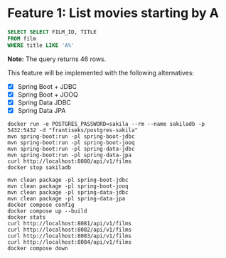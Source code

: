 # Feature 1: List movies starting by A

```sql
SELECT SELECT FILM_ID, TITLE
FROM film
WHERE title LIKE 'A%'
```

**Note:** The query returns 46 rows.

This feature will be implemented with the following alternatives:

- [x] Spring Boot + JDBC
- [x] Spring Boot + JOOQ
- [x] Spring Data JDBC
- [x] Spring Data JPA

```shell
docker run -e POSTGRES_PASSWORD=sakila --rm --name sakiladb -p 5432:5432 -d "frantiseks/postgres-sakila"
mvn spring-boot:run -pl spring-boot-jdbc
mvn spring-boot:run -pl spring-boot-jooq
mvn spring-boot:run -pl spring-data-jdbc
mvn spring-boot:run -pl spring-data-jpa
curl http://localhost:8080/api/v1/films
docker stop sakiladb
```

```shell
mvn clean package -pl spring-boot-jdbc
mvn clean package -pl spring-boot-jooq
mvn clean package -pl spring-data-jdbc
mvn clean package -pl spring-data-jpa
docker compose config
docker compose up --build
docker stats
curl http://localhost:8081/api/v1/films
curl http://localhost:8082/api/v1/films
curl http://localhost:8083/api/v1/films
curl http://localhost:8084/api/v1/films
docker compose down
```
